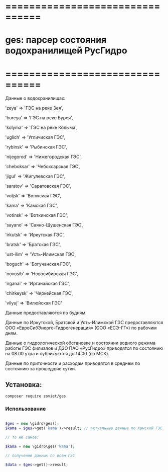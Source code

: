 # ================================
# ges: парсер состояния водохранилищей РусГидро
# ================================

Данные о водохранилищах:

'zeya' => 'ГЭС на реке Зея',

'bureya' => 'ГЭС на реке Бурея',

'kolyma' => 'ГЭС на реке Колыма',

'uglich' => 'Угличиская ГЭС',

'rybinsk' => 'Рыбинская ГЭС',

'nijegorod' => 'Нижегородская ГЭС',

'cheboksar' => 'Чебоксарская ГЭС',

'jigul' => 'Жигулевская ГЭС',

'saratov' => 'Саратовская ГЭС',

'voljsk' => 'Волжская ГЭС',

'kama' => 'Камская ГЭС',

'votinsk' => 'Воткинская ГЭС',

'sayano' => 'Саяно-Шушенская ГЭС',

'irkutsk' => 'Иркутская ГЭС',

'bratsk' => 'Братская ГЭС',

'ust-ilim' => 'Усть-Илимская ГЭС',

'boguch' => 'Богучанская ГЭС',

'novosib' => 'Новосибирская ГЭС',

'irganai' => 'Ирганайская ГЭС',

'chirkeysk' => 'Чиркейская ГЭС',

'vilyuj' => 'Вилюйская ГЭС'	

Данные предоставляются по будням.

Данные по Иркутской, Братской и Усть-Илимской ГЭС предоставляются ООО «ЕвроСибЭнерго-Гидрогенерация» (ООО «ЕСЭ-ГГ») по рабочим дням.

Данные о гидрологической обстановке и состоянии водного режима работы ГЭС филиалов и ДЗО ПАО «РусГидро» приводятся по состоянию на 08.00 утра и публикуются до 14:00 (по МСК).

Данные по приточности и расходам приводятся в среднем по состоянию за прошедшие сутки.


## Установка:

```
composer require zoviet/ges

```


### Использование 


 
```php

$ges = new \gidro\ges();
$kama = $ges->get('kama')->result; // актуальные данные по Камской ГЭС

// то же самое:

$kama = new \gidro\ges('kama');

// получение данных по всем ГЭС

$data = $ges->get()->result;


```


